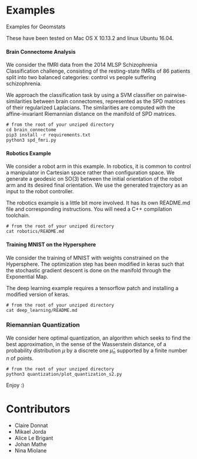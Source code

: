 # Examples
Examples for Geomstats

These have been tested on Mac OS X 10.13.2 and linux Ubuntu 16.04.

#### Brain Connectome Analysis

We consider the fMRI data from the 2014 MLSP Schizophrenia Classification challenge, consisting
of the resting-state fMRIs of 86 patients split into two balanced categories: control vs people suffering
schizophrenia.

We approach the classification task by using a SVM classifier on pairwise-similarities between brain connectomes,
represented as the SPD matrices of their regularized Laplacians. The similarities are computed with the affine-invariant
Riemannian distance on the manifold of SPD matrices.

```
# from the root of your unziped directory
cd brain_connectome
pip3 install -r requirements.txt
python3 spd_fmri.py
```

#### Robotics Example

We consider a robot arm in this example. In robotics, it is common to control a manipulator in Cartesian space rather
than configuration space. We generate a geodesic on SO(3) between the initial orientation of the robot arm and its
desired final orientation. We use the generated trajectory as an input to the robot controller.

The robotics example is a little bit more involved. It has its own README.md file and corresponding instructions. You will
need a C++ compilation toolchain.

```
# from the root of your unziped directory
cat robotics/README.md
```

#### Training MNIST on the Hypersphere

We consider the training of MNIST with weights constrained on the Hypersphere. The optimization step has been modified in keras
such that the stochastic gradient descent is done on the manifold through the Exponential Map.

The deep learning example requires a tensorflow patch and installing a modified version of keras.
```
# from the root of your unziped directory
cat deep_learning/README.md
```

### Riemannian Quantization

We consider here optimal quantization, an algorithm which seeks to find the best approximation, in the sense of the Wasserstein distance, of a probability distribution $\mu$ by a discrete one $\hat\mu_n$ supported by a finite number $n$ of points.

```
# from the root of your unziped directory
python3 quantization/plot_quantization_s2.py
```


Enjoy :)

# Contributors

* Claire Donnat
* Mikael Jorda
* Alice Le Brigant
* Johan Mathe
* Nina Miolane
